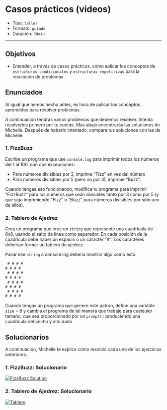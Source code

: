 # Casos prácticos (videos)

- Tipo: `taller`
- Formato: `guiado`
- Duración: `30min`

***

## Objetivos

- Entender, a través de casos prácticos, cómo aplicar los conceptos de
  `estructuras condicionales` y `estructuras repetitivas` para la resolución de
  problemas

## Enunciados

Al igual que hemos hecho antes, es hora de aplicar los conceptos aprendidos para
resolver problemas.

A continuación tendrás varios problemas que debemos resolver. Intenta
resolverlos primero por tu cuenta. Más abajo encontrarás las soluciones de
Michelle. Después de haberlo intentado, compara tus soluciones con las de
Michelle.

### 1. FizzBuzz

Escribe un programa que use `console.log` para imprimir todos los números del 1
al 100, con dos excepciones:

- Para números divisibles por 3, imprime "Fizz" en vez del número
- Para números divisibles por 5 (pero no por 3), imprime "Buzz".

Cuando tengas eso funcionando, modifica tu programa para imprimir "FizzBuzz"
para los números que sean divisibles tanto por 3 como por 5 (y que siga
  imprimiendo "Fizz" o "Buzz" para números divisibles por sólo uno de ellos).

### 2. Tablero de Ajedrez

Crea un programa que cree un `string` que represente una cuadrícula de 8x8,
usando el salto de línea como separador. En cada posición de la cuadrícula debe
haber un espacio o un carácter "#". Los caracteres deberían formar un tablero de
ajedrez.

Pasar ese `string` a console.log debería mostrar algo como esto:

```js
 # # # #
# # # #
 # # # #
# # # #
 # # # #
# # # #
 # # # #
# # # #
```

Cuando tengas un programa que genere este patrón, define una variable `size` = 8
y cambia el programa de tal manera que trabaje para cualquier tamaño, que sea
proporcionado por un `prompt()` produciendo una cuadrícula del ancho y alto
dado.

## Solucionarios

A continuación, Michelle te explica cómo resolvió cada uno de los ejercicios
anteriores.

### 1. FizzBuzz: Solucionario

[![FizzBuzz Solution](https://img.youtube.com/vi/jmKiCMKM33A/0.jpg)](https://youtu.be/jmKiCMKM33A)

### 2. Tablero de Ajedrez: Solucionario

[![Tablero](https://img.youtube.com/vi/ckaXH2IhUrw/0.jpg)](https://youtu.be/ckaXH2IhUrw)
